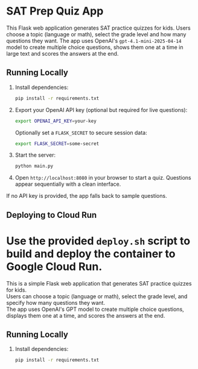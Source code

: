 # SAT Prep Quiz App

This Flask web application generates SAT practice quizzes for kids. Users
choose a topic (language or math), select the grade level and how many
questions they want. The app uses OpenAI's `gpt-4.1-mini-2025-04-14` model to
create multiple choice questions, shows them one at a time in large text and scores the
answers at the end.

## Running Locally

1. Install dependencies:
   ```bash
   pip install -r requirements.txt
   ```
2. Export your OpenAI API key (optional but required for live questions):
   ```bash
   export OPENAI_API_KEY=your-key
   ```
   Optionally set a `FLASK_SECRET` to secure session data:
   ```bash
   export FLASK_SECRET=some-secret
   ```
3. Start the server:
   ```bash
   python main.py
   ```
4. Open `http://localhost:8080` in your browser to start a quiz. Questions
   appear sequentially with a clean interface.

If no API key is provided, the app falls back to sample questions.

## Deploying to Cloud Run

Use the provided `deploy.sh` script to build and deploy the container to
Google Cloud Run.
=======
This is a simple Flask web application that generates SAT practice quizzes for kids.  
Users can choose a topic (language or math), select the grade level, and specify how many questions they want.  
The app uses OpenAI's GPT model to create multiple choice questions, displays them one at a time, and scores the answers at the end.

## Running Locally

1. Install dependencies:
   ```bash
   pip install -r requirements.txt
